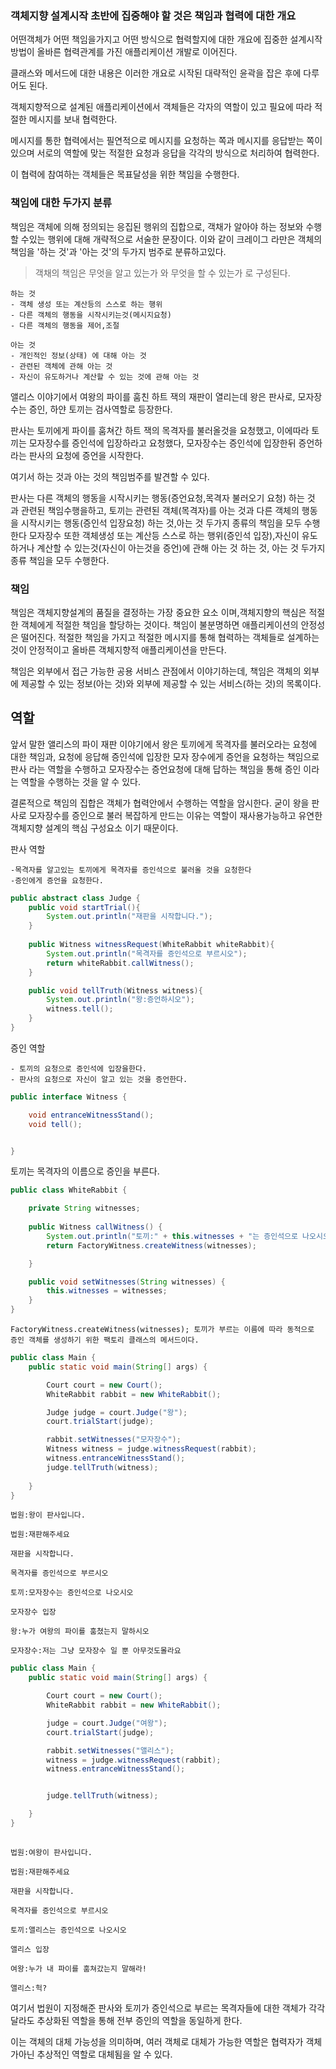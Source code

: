 ### 객체지향 설계시작 초반에 집중해야 할 것은 책임과 협력에 대한 개요

어떤객체가 어떤 책임을가지고 어떤 방식으로 협력할지에 대한 개요에 집중한 설계시작 방법이
올바른 협력관계를 가진 애플리케이션 개발로 이어진다.

클래스와 메서드에 대한 내용은 이러한 개요로 시작된 대략적인 윤곽을 잡은 후에 다루어도 된다.

객체지향적으로 설계된 애플리케이션에서 객체들은 각자의 역할이 있고 필요에 따라 적절한 메시지를 보내 협력한다.

메시지를 통한 협력에서는 필연적으로 메시지를 요청하는 쪽과 메시지를 응답받는 쪽이 있으며
서로의 역할에 맞는 적절한 요청과 응답을 각각의 방식으로 처리하여 협력한다.

이 협력에 참여하는 객체들은 목표달성을 위한 책임을 수행한다.

### 책임에 대한 두가지 분류
책임은 객체에 의해 정의되는 응집된 행위의 집합으로,
객채가 알아야 하는 정보와 수행할 수있는 행위에 대해 개략적으로 서술한 문장이다.
이와 같이 크레이그 라만은 객체의 책임을 '하는 것'과 '아는 것'의 두가지 범주로 분류하고있다.
> 객채의 책임은 무엇을 알고 있는가 와 무엇을 할 수 있는가 로 구성된다.


    하는 것
    - 객체 생성 또는 계산등의 스스로 하는 행위
    - 다른 객체의 행동을 시작시키는것(메시지요청)
    - 다른 객체의 행동을 제어,조절

[//]: # ()

    아는 것
    - 개인적인 정보(상태) 에 대해 아는 것
    - 관련된 객체에 관해 아는 것
    - 자신이 유도하거나 계산할 수 있는 것에 관해 아는 것

앨리스 이야기에서 여왕의 파이를 훔친 하트 잭의 재판이 열리는데 
왕은 판사로, 모자장수는 증인, 하얀 토끼는 검사역할로 등장한다.

판사는 토끼에게 파이를 훔쳐간 하트 잭의 목격자를 불러올것을 요청했고, 
이에따라 토끼는 모자장수를 증인석에 입장하라고 요청했다,
모자장수는 증인석에 입장한뒤 증언하라는 판사의 요청에 증언을 시작한다.

여기서 하는 것과 아는 것의 책임범주를 발견할 수 있다.

판사는 다른 객체의 행동을 시작시키는 행동(증언요청,목격자 불러오기 요청) 
하는 것 과 관련된 책임수행을하고,
토끼는 관련된 객체(목격자)를 아는 것과 다른 객체의 행동을 시작시키는 행동(증인석 입장요청) 
하는 것,아는 것 두가지 종류의 책임을 모두 수행한다
모자장수 또한 객체생성 또는 계산등 스스로 하는 행위(증인석 입장),자신이 유도하거나 계산할 수 있는것(자신이 아는것을 증언)에 관해 아는 것
하는 것, 아는 것 두가지 종류 책임을 모두 수행한다.

### 책임
책임은 객체지향설계의 품질을 결정하는 가장 중요한 요소 이며,객체지향의 핵심은 적절한 객체에게 적절한 책임을 할당하는 것이다.
책임이 불분명하면 애플리케이션의 안정성은 떨어진다.
적절한 책임을 가지고 적절한 메시지를 통해 협력하는 객체들로 설계하는것이 안정적이고 올바른 객체지향적 애플리케이션을 만든다.

책임은 외부에서 접근 가능한 공용 서비스 관점에서 이야기하는데,
책임은 객체의 외부에 제공할 수 있는 정보(아는 것)와
외부에 제공할 수 있는 서비스(하는 것)의 목록이다.

## 역할

앞서 말한 앨리스의 파이 재판 이야기에서
왕은 토끼에게 목격자를 불러오라는 요청에 대한 책임과, 요청에 응답해 증인석에 입장한 모자 장수에게 증언을 요청하는 책임으로
판사 라는 역할을 수행하고 모자장수는 증언요청에 대해 답하는 책임을 통해 증인 이라는 역할을 수행하는 것을 알 수 있다.

결론적으로 책임의 집합은 객체가 협력안에서 수행하는 역할을 암시한다.
굳이 왕을 판사로 모자장수를 증인으로 불러 복잡하게 만드는 이유는 역할이 재사용가능하고 유연한 객체지향 설계의 핵심 구성요소 이기 때문이다.


판사 역할
    
    -목격자를 알고있는 토끼에게 목격자를 증인석으로 불러올 것을 요청한다
    -증인에게 증언을 요청한다.

```java
public abstract class Judge {
    public void startTrial(){
        System.out.println("재판을 시작합니다.");
    }
    
    public Witness witnessRequest(WhiteRabbit whiteRabbit){
        System.out.println("목격자를 증인석으로 부르시오");
        return whiteRabbit.callWitness();
    }

    public void tellTruth(Witness witness){
        System.out.println("왕:증언하시오");
        witness.tell();
    }
}
```

증인 역할

    - 토끼의 요청으로 증인석에 입장을한다.
    - 판사의 요청으로 자신이 알고 있는 것을 증언한다.

```java
public interface Witness {

    void entranceWitnessStand();
    void tell();


}
```
토끼는 목격자의 이름으로 증인을 부른다.

```java
public class WhiteRabbit {

    private String witnesses;
    
    public Witness callWitness() {
        System.out.println("토끼:" + this.witnesses + "는 증인석으로 나오시오");
        return FactoryWitness.createWitness(witnesses);

    }

    public void setWitnesses(String witnesses) {
        this.witnesses = witnesses;
    }
}
```
    FactoryWitness.createWitness(witnesses); 토끼가 부르는 이름에 따라 동적으로 
    증인 객체를 생성하기 위한 팩토리 클래스의 메서드이다.
 
```java
public class Main {
    public static void main(String[] args) {

        Court court = new Court();
        WhiteRabbit rabbit = new WhiteRabbit();

        Judge judge = court.Judge("왕");
        court.trialStart(judge);

        rabbit.setWitnesses("모자장수");
        Witness witness = judge.witnessRequest(rabbit);
        witness.entranceWitnessStand();
        judge.tellTruth(witness);
        
    }
}

```
    법원:왕이 판사입니다.
    
    법원:재판해주세요
    
    재판을 시작합니다.
    
    목격자를 증인석으로 부르시오
    
    토끼:모자장수는 증인석으로 나오시오
    
    모자장수 입장
    
    왕:누가 여왕의 파이를 훔쳤는지 말하시오
    
    모자장수:저는 그냥 모자장수 일 뿐 아무것도몰라요


```java
public class Main {
    public static void main(String[] args) {

        Court court = new Court();
        WhiteRabbit rabbit = new WhiteRabbit();

        judge = court.Judge("여왕");
        court.trialStart(judge);

        rabbit.setWitnesses("앨리스");
        witness = judge.witnessRequest(rabbit);
        witness.entranceWitnessStand();


        judge.tellTruth(witness);

    }
}
 
```

    법원:여왕이 판사입니다.
   
    법원:재판해주세요
    
    재판을 시작합니다.
    
    목격자를 증인석으로 부르시오
    
    토끼:앨리스는 증인석으로 나오시오
    
    앨리스 입장
    
    여왕:누가 내 파이를 훔쳐갔는지 말해라!
    
    앨리스:헉?


여기서 법원이 지정해준 판사와 토끼가 증인석으로 부르는 목격자들에 대한 객체가 각각 달라도 
추상화된 역할을 통해 전부 증인의 역할을 동일하게 한다.

이는 객체의 대체 가능성을 의미하며,
여러 객체로 대체가 가능한 역할은 협력자가 객체가아닌 추상적인 역할로 대체됨을 알 수 있다.